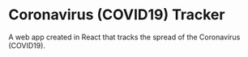 # Coronavirus (COVID19) Tracker

A web app created in React that tracks the spread of the Coronavirus (COVID19).
